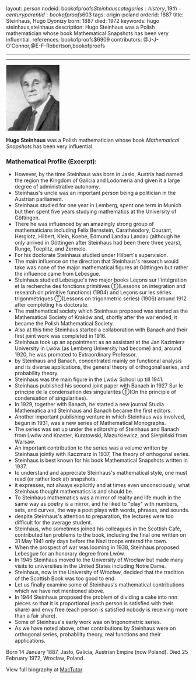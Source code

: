 layout: person
nodeid: bookofproofs$Steinhaus
categories: history,19th-century
parentid: bookofproofs$603
tags: origin-poland
orderid: 1887
title: Steinhaus, Hugo Dyonizy
born: 1887
died: 1972
keywords: hugo steinhaus,steinhaus
description: Hugo Steinhaus was a Polish mathematician whose book Mathematical Snapshots has been very influential.
references: bookofproofs$6909
contributors: @J-J-O'Connor,@E-F-Robertson,bookofproofs

---



---

![Steinhaus.jpg](https://github.com/bookofproofs/bookofproofs.github.io/blob/main/_sources/_assets/images/portraits/Steinhaus.jpg?raw=true)

**Hugo Steinhaus** was a Polish mathematician whose book _Mathematical Snapshots_ has been very influential.

### Mathematical Profile (Excerpt):
* However, by the time Steinhaus was born in Jasło, Austria had named the region the Kingdom of Galicia and Lodomeria and given it a large degree of administrative autonomy.
* Steinhaus's uncle was an important person being a politician in the Austrian parliament.
* Steinhaus studied for one year in Lemberg, spent one term in Munich but then spent five years studying mathematics at the University of Göttingen.
* There he was influenced by an amazingly strong group of mathematicians including Felix Bernstein, Carathéodory, Courant, Herglotz, Hilbert, Klein, Koebe, Edmund Landau Landau (although he only arrived in Göttingen after Steinhaus had been there three years), Runge, Toeplitz, and Zermelo.
* For his doctorate Steinhaus studied under Hilbert's supervision.
* The main influence on the direction that Steinhaus's research would take was none of the major mathematical figures at Göttingen but rather the influence came from Lebesgue.
* Steinhaus studied Lebesgue's two major books Leçons sur l'intégration et la recherche des fonctions primitives Ⓣ(Lessons on integration and research on primitive functions) (1904) and Leçons sur les séries trigonmétriques Ⓣ(Lessons on trigonmetric series) (1906) around 1912 after completing his doctorate.
* The mathematical society which Steinhaus proposed was started as the Mathematical Society of Kraków and, shortly after the war ended, it became the Polish Mathematical Society.
* Also at this time Steinhaus started a collaboration with Banach and their first joint work was completed in 1916.
* Steinhaus took up an appointment as an assistant at the Jan Kazimierz University in Lwów (as Lemberg University had become) and, around 1920, he was promoted to Extraordinary Professor.
* by Steinhaus and Banach, concentrated mainly on functional analysis and its diverse applications, the general theory of orthogonal series, and probability theory.
* Steinhaus was the main figure in the Lwów School up till 1941.
* Steinhaus published his second joint paper with Banach in 1927 Sur le principe de la condensation des singularités Ⓣ(On the principle of condensation of singularities).
* In 1929, together with Banach, he started a new journal Studia Mathematica and Steinhaus and Banach became the first editors.
* Another important publishing venture in which Steinhaus was involved, begun in 1931, was a new series of Mathematical Monographs.
* The series was set up under the editorship of Steinhaus and Banach from Lwów and Knaster, Kuratowski, Mazurkiewicz, and Sierpiński from Warsaw.
* An important contribution to the series was a volume written by Steinhaus jointly with Kaczmarz in 1937, The theory of orthogonal series.
* Steinhaus is best known for his book Mathematical Snapshots written in 1937.
* to understand and appreciate Steinhaus's mathematical style, one must read (or rather look at) snapshots.
* it expresses, not always explicitly and at times even unconsciously, what Steinhaus thought mathematics is and should be.
* To Steinhaus mathematics was a mirror of reality and life much in the same way as poetry is a mirror, and he liked to "play" with numbers, sets, and curves, the way a poet plays with words, phrases, and sounds.
* despite Steinhaus's attention to preparation, the lectures were too difficult for the average student.
* Steinhaus, who sometimes joined his colleagues in the Scottish Café, contributed ten problems to the book, including the final one written on 31 May 1941 only days before the Nazi troops entered the town.
* When the prospect of war was looming in 1938, Steinhaus proposed Lebesgue for an honorary degree from Lwów.
* In 1945 Steinhaus moved to the University of Wrocław but made many visits to universities in the United States including Notre Dame.
* Steinhaus, now in the University of Wrocław, decided that the tradition of the Scottish Book was too good to end.
* Let us finally examine some of Steinhaus's mathematical contributions which we have not mentioned above.
* In 1944 Steinhaus proposed the problem of dividing a cake into nnn pieces so that it is proportional (each person is satisfied with their share) and envy free (each person is satisfied nobody is receiving more than a fair share).
* Some of Steinhaus's early work was on trigonometric series.
* As we have noted above, other contributions by Steinhaus were on orthogonal series, probability theory, real functions and their applications.

Born 14 January 1887, Jasło, Galicia, Austrian Empire (now Poland). Died 25 February 1972, Wrocław, Poland.

View full biography at [MacTutor](https://mathshistory.st-andrews.ac.uk/Biographies/Steinhaus/)
